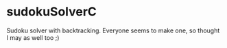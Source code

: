 sudokuSolverC
=============

Sudoku solver with backtracking. Everyone seems to make one, so thought I may as well too ;)